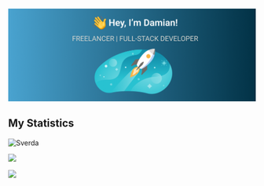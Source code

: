 ![alt text](Header.png "Header")

## My Statistics

<p>
  <img align="center"
    src="https://github-readme-stats.vercel.app/api/top-langs?username=Sverda&show_icons=true&locale=en&bg_color=0d1117&text_color=ffffff&layout=compact"
    alt="Sverda" 
    bg_color=#808080/>
</p>

<p>
  <img width="49.5%" src="https://streak-stats.demolab.com?user=Sverda&theme=github-dark-blue" />
</p>

<p>
  <img width="49.5%" src="https://github-readme-stats.vercel.app/api?username=Sverda&show_icons=true&theme=github_dark" />
</p>
